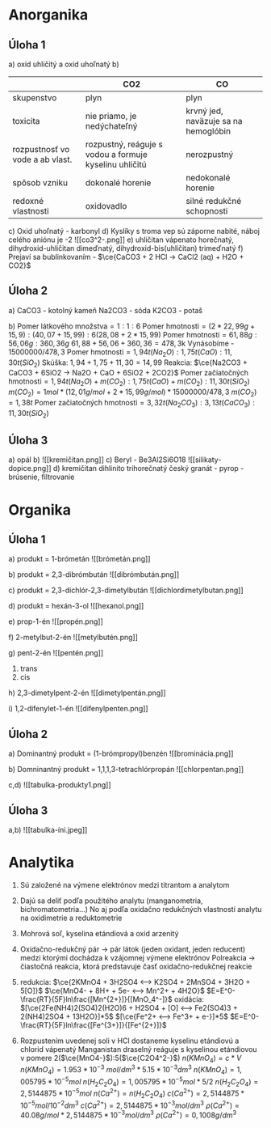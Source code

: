 # Anorganika
## Úloha 1
a) oxid uhličitý a oxid uhoľnatý
b) 

|                                 | CO2                                                    | CO                                   |
| ------------------------------- | ------------------------------------------------------ | ------------------------------------ |
| skupenstvo                      | plyn                                                   | plyn                                 |
| toxicita                        | nie priamo, je nedýchateľný                            | krvný jed, naväzuje sa na hemoglóbin |
| rozpustnosť vo vode a ab vlast. | rozpustný, reáguje s vodou a formuje kyselinu uhličitú | nerozpustný                          |
| spôsob vzniku                   | dokonalé horenie                                       | nedokonalé horenie                   |
| redoxné vlastnosti              | oxidovadlo                                             | silné redukčné schopnosti            |

c) Oxid uhoľnatý - karbonyl
d) Kyslíky s troma vep sú záporne nabité, náboj celého aniónu je -2
![[co3^2-.png]]
e) uhličitan vápenato horečnatý, dihydroxid-uhličitan dimeďnatý, dihydroxid-bis(uhličitan) trimeďnatý
f) Prejaví sa bublinkovaním - $\ce{CaCO3 + 2 HCl -> CaCl2 (aq) + H2O + CO2}$

## Úloha 2
a) 
CaCO3 - kotolný kameň
Na2CO3 - sóda
K2CO3 - potaš

b)
$\text{Pomer látkového množstva} =  1:1:6$
$\text{Pomer hmotnosti} = (2*22,99g+15,9):(40,07+15,99):6(28,08+2*15,99)$
$\text{Pomer hmotnosti} = 61,88g:56,06g:360,36g$
$61,88+56,06+360,36=478,3$k
Vynásobíme - $15000000/478,3$
$\text{Pomer hmotnosti} = 1,94t(Na_2O):1,75t(CaO):11,30t(SiO_2)$
Skúška: $1,94+1,75+11,30=14,99$
Reakcia: $\ce{Na2CO3 + CaCO3 + 6SiO2 -> Na2O + CaO + 6SiO2 + 2CO2}$
$\text{Pomer začiatočných hmotnosti} = 1,94t(Na_2O)+m(CO_2):1,75t(CaO)+m(CO_2):11,30t(SiO_2)$
$m(CO_2)=1mol*(12,01g/mol+2*15,99g/mol)*15000000/478,3$
$m(CO_2)=1,38t$
$\text{Pomer začiatočných hmotnosti}=3,32t(Na_2CO_3):3,13t(CaCO_3):11,30t(SiO_2)$

## Úloha 3
a) opál
b)
![[kremičitan.png]]
c) Beryl - Be3Al2Si6O18
![[silikaty-dopice.png]]
d) kremičitan dihlinito trihorečnatý
český granát - pyrop - brúsenie, filtrovanie

# Organika
## Úloha 1
a) produkt = 1-brómetán
![[brómetán.png]]

b) produkt = 2,3-dibrómbután
![[dibrómbután.png]]

c) produkt = 2,3-dichlór-2,3-dimetylbután
![[dichlordimetylbutan.png]]

d) produkt = hexán-3-ol
![[hexanol.png]]

e) prop-1-én
![[propén.png]]

f) 2-metylbut-2-én
![[metylbutén.png]]

g) pent-2-én
![[pentén.png]]
1. trans
2. cis

h) 2,3-dimetylpent-2-én
![[dimetylpentán.png]]

i) 1,2-difenylet-1-én
![[difenylpenten.png]]

## Úloha 2
a) Dominantný produkt = (1-brómpropyl)benzén
![[brominácia.png]]

b) Domninantný produkt = 1,1,1,3-tetrachlórpropán
![[chlorpentan.png]]

c,d)
![[tabulka-produkty1.png]]

## Úloha 3
a,b)
![[tabulka-íni.jpeg]]


# Analytika
1. Sú založené na výmene elektrónov medzi titrantom a analytom

2. Dajú sa deliť podľa použitého analytu (manganometria, bichromatometria...)
No aj podľa oxidačno redukčných vlastností analytu na oxidimetrie a reduktometrie

3. Mohrová soľ, kyselina etándiová a oxid arzenitý

4. Oxidačno-redukčný pár -> pár látok (jeden oxidant, jeden reducent) medzi ktorými dochádza k vzájomnej výmene elektrónov
Polreakcia -> čiastočná reakcia, ktorá predstavuje časť oxidačno-redukčnej reakcie

5. redukcia:
$\ce{2KMnO4 + 3H2SO4 <--> K2SO4 + 2MnSO4 + 3H2O + 5[O]}$
$\ce{MnO4- + 8H+ + 5e- <--> Mn^2+ + 4H2O}$
$E=E^0-\frac{RT}{5F}ln\frac{[Mn^{2+}]}{[MnO_4^-]}$
oxidácia:
$[\ce{2Fe(NH4)2(SO4)2(H2O)6 + H2SO4 + [O] <--> Fe2(SO4)3 + 2(NH4)2SO4 + 13H2O}]*5$
$[\ce{Fe^2+ <--> Fe^3+ + e-}]*5$
$E=E^0-\frac{RT}{5F}ln\frac{[Fe^{3+}]}{[Fe^{2+}]}$

6. Rozpustením uvedenej soli v HCl dostaneme kyselinu etándiovú a chlorid vápenatý
Manganistan draselný reáguje s kyselinou etándiovou v pomere 2($\ce{MnO4-}$):5($\ce{C2O4^2-}$)
$n(KMnO_4)=c*V$
$n(KMnO_4)=1.953*10^{-3} \ mol/dm^3*5.15*10^{-3}dm^3$
$n(KMnO_4)=1,005795*10^{-5}mol$
$n(H_2C_2O_4)=1,005795*10^{-5}mol*5/2$
$n(H_2C_2O_4)=2,5144875*10^{-5}mol$
$n(Ca^{2+}) = n(H_2C_2O_4)$
$c(Ca^{2+})=2,5144875*10^{-5}mol / 10^{-2}dm^3$
$c(Ca^{2+})=2,5144875*10^{-3}mol/dm^3$
$\rho(Ca^{2+})=40.08g/mol*2,5144875*10^{-3}mol/dm^3$
$\rho(Ca^{2+})=0,1008g/dm^3$

